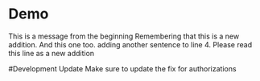 # Demo
This is a message from the beginning 
Remembering that this is a new addition.
And this one too.
adding another sentence to line 4.
Please read this line as a new addition 

#Development Update
Make sure to update the fix for authorizations

